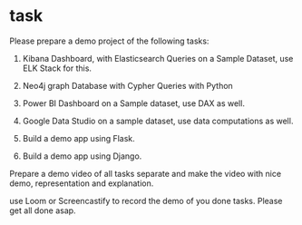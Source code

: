 # task
Please prepare a demo project of the following tasks:

1. Kibana Dashboard, with Elasticsearch Queries on a Sample Dataset, use ELK Stack for this. 

2. Neo4j graph Database with Cypher Queries with Python

3. Power BI Dashboard on a Sample dataset, use DAX as well.

4. Google Data Studio on a sample dataset, use data computations as well.

5. Build a demo app using Flask.

6. Build a demo app using Django.

Prepare a demo video of all tasks separate and make the video with nice demo, representation and explanation. 

use Loom or Screencastify to record the demo of you done tasks. Please get all done asap.
